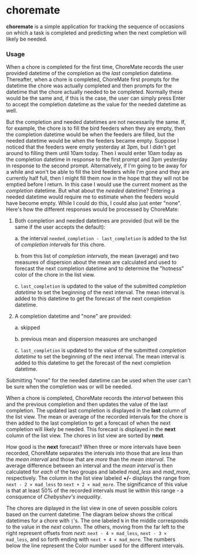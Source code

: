
<div style="display: flex; align-items: center;">
  <div style="flex: 1;">
<H1>choremate</H1>
<p><b>choremate</b> is a simple application for tracking the sequence of occasions on which a task is completed and predicting when the next completion will likely be needed.

### Usage

When a chore is completed for the first time, ChoreMate records the user provided datetime of the completion as the *last* completion datetime. Thereafter, when a chore is completed, ChoreMate first prompts for the datetime the chore was actually completed and then prompts for the datetime that the chore actually needed to be completed. Normally these would be the same and, if this is the case, the user can simply press Enter to accept the completion datetime as the value for the needed datetime as well.

But the completion and needed datetimes are not necessarily the same. If, for example, the chore is to fill the bird feeders when they are empty, then the completion datetime would be when the feeders are filled, but the needed datetime would be when the feeders became empty. Suppose I noticed that the feeders were empty yesterday at 3pm, but I didn't get around to filling them until 10am today. Then I would enter 10am today as the completion datetime in response to the first prompt and 3pm yesterday in response to the second prompt. Alternatively, if I'm going to be away for a while and won't be able to fill the bird feeders while I'm gone and they are currently half full, then I might fill them now in the hope that they will not be emptied before I return. In this case I would use the current moment as the *completion* datetime. But what about the *needed* datetime? Entering a needed datetime would require me to estimate when the feeders would have become empty. While I could do this, I could also just enter "none". Here's how the different responses would be processed by ChoreMate:

1. Both completion and needed datetimes are provided (but will be the same if the user accepts the default):

    a. the interval `needed_completion - last_completion` is added to the list of *completion intervals* for this chore.

    b. from this list of *completion intervals*, the mean (average) and two measures of dispersion about the mean are calculated and used to forecast the next completion datetime and to determine the "hotness" color of the chore in the list view.

    c. `last_completion` is updated to the value of the submitted *completion datetime* to set the beginning of the next interval. The mean interval is added to this datetime to get the forecast of the next completion datetime.

2. A completion datetime and "none" are provided:

    a. skipped

    b. previous mean and dispersion measures are unchanged

    c. `last_completion` is updated to the value of the submitted *completion datetime* to set the beginning of the next interval. The mean interval is added to this datetime to get the forecast of the next completion datetime.

Submitting "none" for the needed datetime can be used when the user can't be sure when the completion was or will be needed.

When a chore is completed, ChoreMate records the *interval* between this and the previous completion and then updates the value of the last completion. The updated last completion is displayed in the **last** column of the list view. The mean or average of the recorded intervals for the chore is then added to the last completion to get a forecast of when the next completion will likely be needed. This forecast is displayed in the **next** column of the list view. The chores in list view are sorted by **next**.

How good is the **next** forecast? When three or more intervals have been recorded, ChoreMate separates the intervals into those that are *less* than the *mean interval* and those that are *more* than the *mean interval*. The average difference between an interval and the *mean interval* is then calculated for *each* of the two groups and labeled *mad_less* and *mad_more*, respectively. The column in the list view labeled **+/-** displays the range from `next - 2 × mad_less` to `next + 2 × mad_more`. The significance of this value is that at least 50% of the recorded intervals must lie within this range - a consquence of *Chebyshev's inequality*.

The chores are diplayed in the list view in one of seven possible colors based on the current datetime.  The diagram below shows the critical datetimes for a chore with `|`'s. The one labeled `N` in the middle corresponds to the value in the *next* column. The others, moving from the far left to the right represent offsets from *next*:  `next - 4 × mad_less`, `next - 3 × mad_less`, and so forth ending with `next + 4 × mad_more`. The numbers below the line represent the Color number used for the different intervals.

